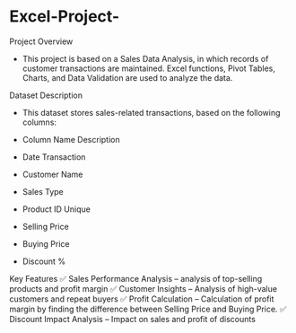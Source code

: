 # Excel-Project-
Project Overview
- This project is based on a Sales Data Analysis, in which records of customer transactions are maintained. Excel functions, Pivot Tables, Charts, and Data Validation are used to analyze the data.

Dataset Description
- This dataset stores sales-related transactions, based on the following columns:

- Column Name Description
- Date Transaction 
- Customer Name 
- Sales Type 
- Product ID Unique 
- Selling Price 
- Buying Price 
- Discount %
  
Key Features
✅ Sales Performance Analysis – analysis of top-selling products and profit margin
✅ Customer Insights – Analysis of high-value customers and repeat buyers
✅ Profit Calculation – Calculation of profit margin by finding the difference between Selling Price and Buying Price.
✅ Discount Impact Analysis – Impact on sales and profit of discounts
